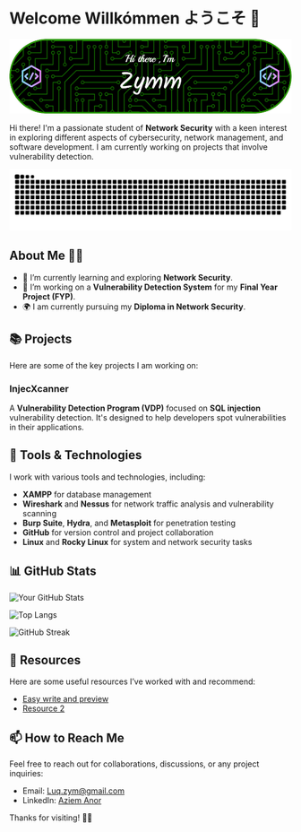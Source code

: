 # Welcome Willkómmen ようこそ 👋

![Banner](https://github.com/L-Azymm/L-Azymm/blob/Assets/github-header-image.png?raw=true)


Hi there! I'm a passionate student of **Network Security** with a keen interest in exploring different aspects of cybersecurity, network management, and software development. I am currently working on projects that involve vulnerability detection.

<picture>
  <source media="(prefers-color-scheme: dark)" srcset="https://raw.githubusercontent.com/Platane/snk/output/github-contribution-grid-snake-dark.svg" />
  <source media="(prefers-color-scheme: light)" srcset="https://raw.githubusercontent.com/Platane/snk/output/github-contribution-grid-snake.svg" />
  <img alt="github-snake" src="https://raw.githubusercontent.com/Platane/snk/output/github-contribution-grid-snake.svg" />
</picture>

## About Me 👨‍💻

- 🌱 I’m currently learning and exploring **Network Security**.
- 🔭 I’m working on a **Vulnerability Detection System** for my **Final Year Project (FYP)**.
- 🌍 I am currently pursuing my **Diploma in Network Security**.

## 📚 Projects

Here are some of the key projects I am working on:

### **InjecXcanner**
   A **Vulnerability Detection Program (VDP)** focused on **SQL injection** vulnerability detection. It's designed to help developers spot vulnerabilities in their applications.

## 🔧 Tools & Technologies

I work with various tools and technologies, including:

- **XAMPP** for database management
- **Wireshark** and **Nessus** for network traffic analysis and vulnerability scanning
- **Burp Suite**, **Hydra**, and **Metasploit** for penetration testing
- **GitHub** for version control and project collaboration
- **Linux** and **Rocky Linux** for system and network security tasks


## 📊 GitHub Stats

![Your GitHub Stats](https://github-readme-stats.vercel.app/api?username=ZymmTech&show_icons=true&theme=gruvbox)

![Top Langs](https://github-readme-stats.vercel.app/api/top-langs/?username=ZymmTech&layout=compact&theme=gruvbox)

![GitHub Streak](https://streak-stats.demolab.com?user=ZymmTech&theme=gruvbox)

## 📝 Resources

Here are some useful resources I’ve worked with and recommend:

- [Easy write and preview](https://readme.so/editor)  
- [Resource 2](#)

## 📫 How to Reach Me

Feel free to reach out for collaborations, discussions, or any project inquiries:

- Email: [Luq.zym@gmail.com](luq.zym@gmail.com)
- LinkedIn: [Aziem Anor](https://linkedin.com/in/aziem-anor-0b0993323)

Thanks for visiting! 👨‍💻
